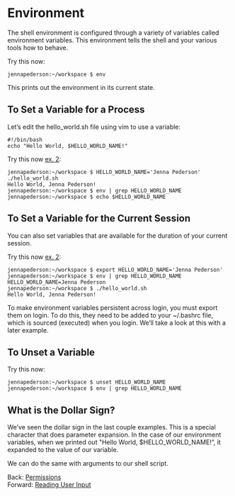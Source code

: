 # Environment

The shell environment is configured through a variety of variables called environment variables. This environment tells the shell and your various tools how to behave.

Try this now:
```
jennapederson:~/workspace $ env
```

This prints out the environment in its current state.

## To Set a Variable for a Process

Let’s edit the hello_world.sh file using vim to use a variable:
```
#!/bin/bash
echo "Hello World, $HELLO_WORLD_NAME!"
```

Try this now [ex. 2](example2):
```
jennapederson:~/workspace $ HELLO_WORLD_NAME='Jenna Pederson' ./hello_world.sh
Hello World, Jenna Pederson!
jennapederson:~/workspace $ env | grep HELLO_WORLD_NAME
jennapederson:~/workspace $ echo $HELLO_WORLD_NAME
```

## To Set a Variable for the Current Session

You can also set variables that are available for the duration of your current session.

Try this now [ex. 2](example2):
```
jennapederson:~/workspace $ export HELLO_WORLD_NAME='Jenna Pederson'
jennapederson:~/workspace $ env | grep HELLO_WORLD_NAME
HELLO_WORLD_NAME=Jenna Pederson
jennapederson:~/workspace $ ./hello_world.sh
Hello World, Jenna Pederson!
```

To make environment variables persistent across login, you must export them on login. To do this, they need to be added to your ~/.bashrc file, which is sourced (executed) when you login. We’ll take a look at this with a later example.

## To Unset a Variable

Try this now:
```
jennapederson:~/workspace $ unset HELLO_WORLD_NAME
jennapederson:~/workspace $ env | grep HELLO_WORLD_NAME
```

## What is the Dollar Sign?

We’ve seen the dollar sign in the last couple examples. This is a special character that does parameter expansion. In the case of our environment variables, when we printed out "Hello World, $HELLO_WORLD_NAME!”, it expanded to the value of our variable.

We can do the same with arguments to our shell script.

Back: [Permissions](06_permissions.md)	
Forward: [Reading User Input](08_read_user_input.md)
